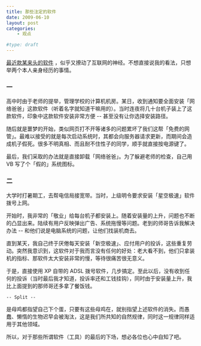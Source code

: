 ```yaml
---
title: 那些注定的软件
date: 2009-06-10
layout: post
categories:
    - 观点

#type: draft
---
```


[最近款某来头的软件](http://www.cnbeta.com/articles/86103.htm) ，似乎又撩动了互联网的神经。不想直接说我的看法，只想举两个本人亲身经历的事情。


### 一

高中时由于老师的提举，管理学校的计算机机房。某日，收到通知要全面安装「网络爸爸」这款软件（听着名字就知道干嘛用的）。当时连夜将几十台机子装上了这款软件，印象中这款软件安装非常方便 -- 甚至没有让你选择安装路径。

随后就是噩梦的开始，类似网页打不开等诸多的问题累坏了我们这帮「免费的网管」。最难以接受的就是每次启动系统时，其都会向服务器请求更新，而期间会造成机子假死。很多不明真相、而且耐不住性子的同学，顺手就直接按电源键了。

最后，我们采取的办法就是直接卸载「网络爸爸」。为了躲避老师的检查，自己用 VB 写了个「假的」系统图标。


### 二

大学时打暑期工，去帮电信局接宽带。当时，上级明令要求安装「星空极速」软件拨号上网。

开始时，我非常的「敬业」给每台机子都安装上。随着安装量的上升，问题也不断的凸显出来。陆续有用户反映弹出广告、系统拖慢等问题。老到的师哥告诉我解决办法 -- 和他们说是电脑系统的问题，让他们找装机商去。

直到某天，我自己终于厌倦每天安装「新空极速」、应付用户的投诉，这些重复劳动。突然我意识到，这软件对于我而言没有任何的好处：老大看不到，他们只拿装机的指标、那软件太大安装非常的慢，等待很痛苦很无意义。

于是，直接使用 XP 自带的 ADSL 拨号软件，几步搞定。至此以后，没有收到任何的投诉（当时最后我才知道，投诉率还和工钱挂钩），同时由于安装量上升，我比上面提到的那师哥还多拿了餐饭钱。

`-- Split --`

是母鸡都指望自己下个蛋，只要有这些母鸡在，就别指望上述软件的消失。而愚蠢、懒惰的生物迟早会被淘汰，这是我们所共知的自然规律，同时这一规律同样适用于其他领域。

所以，对于那些所谓软件（工具）的最后的下场，想必各位也心中自知了吧。
